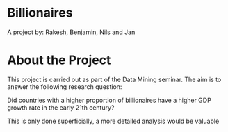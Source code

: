 # Billionaires
A project by: Rakesh, Benjamin, Nils and Jan
# About the Project

This project is carried out as part of the Data Mining seminar. The aim is to answer the following research question:

Did countries with a higher proportion of billionaires have a higher GDP growth rate in the early 21th century?

This is only done superficially, a more detailed analysis would be valuable
